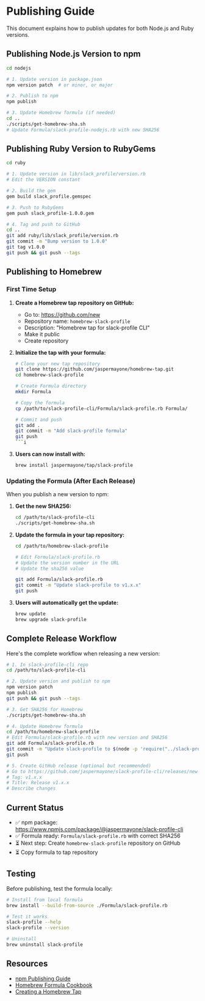 # Publishing Guide

This document explains how to publish updates for both Node.js and Ruby versions.

## Publishing Node.js Version to npm

```bash
cd nodejs

# 1. Update version in package.json
npm version patch  # or minor, or major

# 2. Publish to npm
npm publish

# 3. Update Homebrew formula (if needed)
cd ..
./scripts/get-homebrew-sha.sh
# Update Formula/slack-profile-nodejs.rb with new SHA256
```

## Publishing Ruby Version to RubyGems

```bash
cd ruby

# 1. Update version in lib/slack_profile/version.rb
# Edit the VERSION constant

# 2. Build the gem
gem build slack_profile.gemspec

# 3. Push to RubyGems
gem push slack_profile-1.0.0.gem

# 4. Tag and push to GitHub
cd ..
git add ruby/lib/slack_profile/version.rb
git commit -m "Bump version to 1.0.0"
git tag v1.0.0
git push && git push --tags
```

## Publishing to Homebrew

### First Time Setup

1. **Create a Homebrew tap repository on GitHub:**
   - Go to: https://github.com/new
   - Repository name: `homebrew-slack-profile`
   - Description: "Homebrew tap for slack-profile CLI"
   - Make it public
   - Create repository

2. **Initialize the tap with your formula:**
   ```bash
   # Clone your new tap repository
   git clone https://github.com/jaspermayone/homebrew-tap.git
   cd homebrew-slack-profile

   # Create Formula directory
   mkdir Formula

   # Copy the formula
   cp /path/to/slack-profile-cli/Formula/slack-profile.rb Formula/

   # Commit and push
   git add .
   git commit -m "Add slack-profile formula"
   git push
   ```i

3. **Users can now install with:**
   ```bash
   brew install jaspermayone/tap/slack-profile
   ```

### Updating the Formula (After Each Release)

When you publish a new version to npm:

1. **Get the new SHA256:**
   ```bash
   cd /path/to/slack-profile-cli
   ./scripts/get-homebrew-sha.sh
   ```

2. **Update the formula in your tap repository:**
   ```bash
   cd /path/to/homebrew-slack-profile

   # Edit Formula/slack-profile.rb
   # Update the version number in the URL
   # Update the sha256 value

   git add Formula/slack-profile.rb
   git commit -m "Update slack-profile to v1.x.x"
   git push
   ```

3. **Users will automatically get the update:**
   ```bash
   brew update
   brew upgrade slack-profile
   ```

## Complete Release Workflow

Here's the complete workflow when releasing a new version:

```bash
# 1. In slack-profile-cli repo
cd /path/to/slack-profile-cli

# 2. Update version and publish to npm
npm version patch
npm publish
git push && git push --tags

# 3. Get SHA256 for Homebrew
./scripts/get-homebrew-sha.sh

# 4. Update Homebrew formula
cd /path/to/homebrew-slack-profile
# Edit Formula/slack-profile.rb with new version and SHA256
git add Formula/slack-profile.rb
git commit -m "Update slack-profile to $(node -p 'require("../slack-profile-cli/package.json").version')"
git push

# 5. Create GitHub release (optional but recommended)
# Go to https://github.com/jaspermayone/slack-profile-cli/releases/new
# Tag: v1.x.x
# Title: Release v1.x.x
# Describe changes
```

## Current Status

- ✅ npm package: https://www.npmjs.com/package/@jaspermayone/slack-profile-cli
- ✅ Formula ready: `Formula/slack-profile.rb` with correct SHA256
- ⏳ Next step: Create `homebrew-slack-profile` repository on GitHub
- ⏳ Copy formula to tap repository

## Testing

Before publishing, test the formula locally:

```bash
# Install from local formula
brew install --build-from-source ./Formula/slack-profile.rb

# Test it works
slack-profile --help
slack-profile --version

# Uninstall
brew uninstall slack-profile
```

## Resources

- [npm Publishing Guide](https://docs.npmjs.com/cli/v9/commands/npm-publish)
- [Homebrew Formula Cookbook](https://docs.brew.sh/Formula-Cookbook)
- [Creating a Homebrew Tap](https://docs.brew.sh/How-to-Create-and-Maintain-a-Tap)
